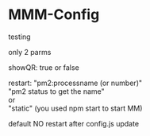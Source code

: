 # MMM-Config
testing

only 2 parms

showQR: true or false

restart: "pm2:processname (or number)"<br>
		 "pm2 status to get the name"<br>
or<br>
		 "static"  (you used npm start to start MM)<br>

default NO restart after config.js update
